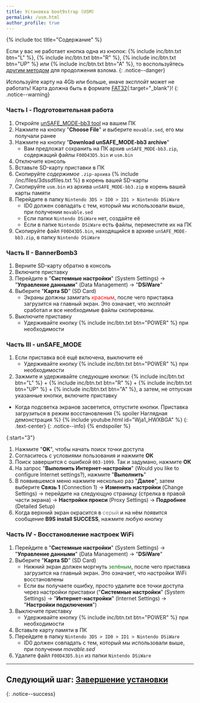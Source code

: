```yaml
---
title: Установка boot9strap (USM)
permalink: /usm.html
author_profile: true
---
```


{% include toc title="Содержание" %}

Если у вас не работает кнопка одна из кнопок: {% include inc/btn.txt btn="L" %}, {% include inc/btn.txt btn="R" %}, {% include inc/btn.txt btn="UP" %} или {% include inc/btn.txt btn="A" %}, то воспользуйтесь [другим методом](fredtool) для продолжения взлома.
{: .notice--danger}

Используйте карту на 4Gb или больше, иначе эксплойт может не работать! Карта должна быть в формате [FAT32](http://customfw.xyz/format_sd){:target="_blank"}!
{: .notice--warning}

### Часть I - Подготовительная работа

1. Откройте [unSAFE_MODE-bb3 tool](https://usm.bruteforcemovable.com/) на вашем ПК
1. Нажмите на кнопку "**Choose File**" и выберите `movable.sed`, его мы получали ранее
1. Нажмите на кнопку "**Download unSAFE_MODE-bb3 archive**"
    * Вам предложат сохранить на ПК архив `unSAFE_MODE-bb3.zip`, содержащий файлы `F00D43D5.bin` и `usm.bin`
1. Отключите консоль
1. Вставьте SD-карту приставки в ПК 
1. Скопируйте _содержимое_ `.zip-архива` {% include /inc/files/3dssdfiles.txt %} в корень вашей SD-карты
1. Скопируйте `usm.bin` из архива `unSAFE_MODE-bb3.zip` в корень вашей карты памяти
1. Перейдите в папку `Nintendo 3DS > ID0 > ID1 > Nintendo DSiWare`
    * ID0 должен совпадать с тем, который мы использовали выше, при получении `movable.sed`
    * Если папки `Nintendo DSiWare` нет, создайте её
    * Если в папке `Nintendo DSiWare` есть файлы, переместите их на ПК 
1. Скопируйте файл `F00D43D5.bin`, находящийся в архиве `unSAFE_MODE-bb3.zip`, в папку `Nintendo DSiWare`

### Часть II - BannerBomb3

1. Верните SD-карту обратно в консоль
1. Включите приставку 
1. Перейдите в "**Системные настройки**" (System Settings) -> "**Управление данными**" (Data Management) -> "**DSiWare**"
1. Выберите "**Карта SD**" (SD Card)
    * Экраны должны замигать <span style="color: red">красным</span>, после чего приставка загрузится на главный экран. Это означает, что эксплойт сработал и все необходимые файлы скопированы.
1. Выключите приставку 
    * Удерживайте кнопку {% include inc/btn.txt btn="POWER" %} при необходимости 

### Часть III - unSAFE_MODE

1. Если приставка всё ещё включена, выключите её 
    * Удерживайте кнопку {% include inc/btn.txt btn="POWER" %} при необходимости 
1. Зажмите и удерживайте следующие кнопки: {% include inc/btn.txt btn="L" %} + {% include inc/btn.txt btn="R" %} + {% include inc/btn.txt btn="UP" %} + {% include inc/btn.txt btn="A" %}, а затем, не отпуская указанные кнопки, включите приставку
  + Когда подсветка экранов засветится, отпустите кнопки. Приставка загрузиться в режим восстановления
{% spoiler Наглядная демонстрация %}
{% include youtube.html id="Wja1_HWXBGA" %}
{: .text-center}
{: .notice--info}
{% endspoiler %}

{:start="3"}
1. Нажмите "**OK**", чтобы начать поиск точки доступа 
1. Согласитесь с условиями пользования и нажмите **ОК**
1. Поиск завершится с ошибкой `003-1099`. Так и задумано, нажмите **ОК**
1. На запрос "**Выполнить Интернет-настройки**" (Would you like to configure Internet settings?), нажмите "**Выполнить**"
1. В появившемся меню нажмите несколько раз "**Далее**", затем выберите **Связь 1** (Connection 1) -> **Изменить настройки** (Change Settings) -> перейдите на следующую страницу (стрелка в правой части экрана) -> **Настройки прокси** (Proxy Settings) -> **Подробнее** (Detailed Setup)
1. Когда верхний экран окрасится в <span style="color: grey">серый</span> и на нём появится сообщение **B9S install SUCCESS**, нажмите любую кнопку

### Часть IV - Восстановление настроек WiFi

1. Перейдите в "**Системные настройки**" (System Settings) -> "**Управление данными**" (Data Management) -> "**DSiWare**"
1. Выберите "**Карта SD**" (SD Card)
    * Нижний экран должен моргнуть <span style="color: green">зелёным</span>, после чего приставка загрузится на главный экран. Это означает, что настройки WiFi восстановлены
	 * Если вы получаете ошибку, просто удалите все точки доступа через настройки приставки ("**Системные настройки**" (System Settings) -> "**Интернет-настройки**" (Internet Settings) -> "**Настройки подключения**")
1. Выключите приставку 
    * Удерживайте кнопку {% include inc/btn.txt btn="POWER" %} при необходимости 
1. Вставьте карту памяти в ПК 
1. Перейдите в папку `Nintendo 3DS > ID0 > ID1 > Nintendo DSiWare`
    * ID0 должен совпадать с тем, который мы использовали выше, при получении *movable.sed*
1. Удалите файл `F00D43D5.bin` из папки `Nintendo DSiWare`

___

## **Следующий шаг:** [Завершение установки](finalizing-setup)
{: .notice--success}